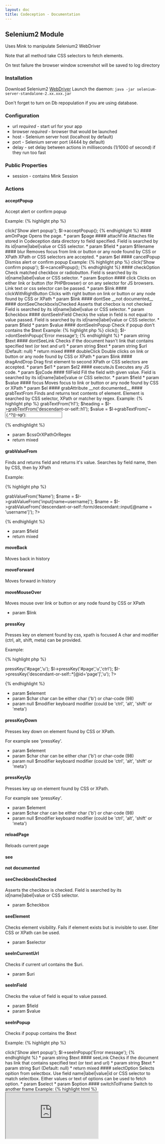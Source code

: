 ```yaml
---
layout: doc
title: Codeception - Documentation
---
```


## Selenium2 Module

Uses Mink to manipulate Selenium2 WebDriver

Note that all method take CSS selectors to fetch elements.

On test failure the browser window screenshot will be saved to log directory

### Installation

Download Selenium2 [WebDriver](http://code.google.com/p/selenium/downloads/list?q=selenium-server-standalone-2)
Launch the daemon: `java -jar selenium-server-standalone-2.xx.xxx.jar`

Don't forget to turn on Db repopulation if you are using database.

### Configuration

* url *required* - start url for your app
* browser *required* - browser that would be launched
* host  - Selenium server host (localhost by default)
* port - Selenium server port (4444 by default)
* delay - set delay between actions in milliseconds (1/1000 of second) if they run too fast

### Public Properties

* session - contains Mink Session

### Actions


#### acceptPopup


Accept alert or confirm popup

Example:
{% highlight php %}

<?php
$I->click('Show alert popup');
$I->acceptPopup();


{% endhighlight %}


#### amOnPage


Opens the page.

 * param $page


#### attachFile


Attaches file stored in Codeception data directory to field specified.
Field is searched by its id|name|label|value or CSS selector.

 * param $field
 * param $filename


#### blur


Removes focus from link or button or any node found by CSS or XPath
XPath or CSS selectors are accepted.

 * param $el


#### cancelPopup


Dismiss alert or confirm popup

Example:
{% highlight php %}

<?php
$I->click('Show confirm popup');
$I->cancelPopup();


{% endhighlight %}


#### checkOption


Check matched checkbox or radiobutton.
Field is searched by its id|name|label|value or CSS selector.

 * param $option


#### click


Clicks on either link or button (for PHPBrowser) or on any selector for JS browsers.
Link text or css selector can be passed.

 * param $link


#### clickWithRightButton


Clicks with right button on link or button or any node found by CSS or XPath

 * param $link


#### dontSee

__not documented__


#### dontSeeCheckboxIsChecked


Asserts that checbox is not checked
Field is searched by its id|name|label|value or CSS selector.

 * param $checkbox


#### dontSeeInField


Checks the value in field is not equal to value passed.
Field is searched by its id|name|label|value or CSS selector.

 * param $field
 * param $value


#### dontSeeInPopup


Check if popup don't contains the $text

Example:
{% highlight php %}

<?php
$I->click();
$I->dontSeeInPopup('Error message');


{% endhighlight %}

 * param string $text


#### dontSeeLink


Checks if the document hasn't link that contains specified
text (or text and url)

 * param  string $text
 * param  string $url (Default: null)
 * return mixed


#### doubleClick


Double clicks on link or button or any node found by CSS or XPath

 * param $link


#### dragAndDrop


Drag first element to second
XPath or CSS selectors are accepted.

 * param $el1
 * param $el2


#### executeJs


Executes any JS code.

 * param $jsCode


#### fillField


Fill the field with given value.
Field is searched by its id|name|label|value or CSS selector.

 * param $field
 * param $value


#### focus


Moves focus to link or button or any node found by CSS or XPath

 * param $el


#### grabAttribute

__not documented__


#### grabTextFrom


Finds and returns text contents of element.
Element is searched by CSS selector, XPath or matcher by regex.

Example:

{% highlight php %}

<?php
$heading = $I->grabTextFrom('h1');
$heading = $I->grabTextFrom('descendant-or-self::h1');
$value = $I->grabTextFrom('~<input value=(.*?)]~sgi');
?>

{% endhighlight %}

 * param $cssOrXPathOrRegex
 * return mixed


#### grabValueFrom


Finds and returns field and returns it's value.
Searches by field name, then by CSS, then by XPath

Example:

{% highlight php %}

<?php
$name = $I->grabValueFrom('Name');
$name = $I->grabValueFrom('input[name=username]');
$name = $I->grabValueFrom('descendant-or-self::form/descendant::input[@name = 'username']');
?>

{% endhighlight %}

 * param $field
 * return mixed


#### moveBack


Moves back in history


#### moveForward


Moves forward in history


#### moveMouseOver


Moves mouse over link or button or any node found by CSS or XPath

 * param $link


#### pressKey


Presses key on element found by css, xpath is focused
A char and modifier (ctrl, alt, shift, meta) can be provided.

Example:

{% highlight php %}

<?php
$I->pressKey('#page','u');
$I->pressKey('#page','u','ctrl');
$I->pressKey('descendant-or-self::*[@id='page']','u');
?>

{% endhighlight %}

 * param $element
 * param $char char can be either char ('b') or char-code (98)
 * param null $modifier keyboard modifier (could be 'ctrl', 'alt', 'shift' or 'meta')


#### pressKeyDown


Presses key down on element found by CSS or XPath.

For example see 'pressKey'.

 * param $element
 * param $char char can be either char ('b') or char-code (98)
 * param null $modifier keyboard modifier (could be 'ctrl', 'alt', 'shift' or 'meta')


#### pressKeyUp


Presses key up on element found by CSS or XPath.

For example see 'pressKey'.

 * param $element
 * param $char char can be either char ('b') or char-code (98)
 * param null $modifier keyboard modifier (could be 'ctrl', 'alt', 'shift' or 'meta')


#### reloadPage


Reloads current page


#### see

__not documented__


#### seeCheckboxIsChecked


Asserts the checkbox is checked.
Field is searched by its id|name|label|value or CSS selector.

 * param $checkbox


#### seeElement


Checks element visibility.
Fails if element exists but is invisible to user.
Eiter CSS or XPath can be used.

 * param $selector


#### seeInCurrentUrl


Checks if current url contains the $uri.

 * param $uri


#### seeInField


Checks the value of field is equal to value passed.

 * param $field
 * param $value


#### seeInPopup


Checks if popup contains the $text

Example:
{% highlight php %}

<?php
$I->click('Show alert popup');
$I->seeInPopup('Error message');


{% endhighlight %}

 * param string $text


#### seeLink


Checks if the document has link that contains specified
text (or text and url)

 * param  string $text
 * param  string $url (Default: null)
 * return mixed


#### selectOption


Selects opition from selectbox.
Use field name|label|value|id or CSS selector to match selectbox.
Either values or text of options can be used to fetch option.

 * param $select
 * param $option


#### switchToIFrame


Switch to another frame

Example:
{% highlight html %}

<iframe name="another_frame" src="http://example.com">


{% endhighlight %}

{% highlight php %}

<?php
## switch to iframe
$I->switchToIFrame("another_frame");
## switch to parent page
$I->switchToIFrame();


{% endhighlight %}

 * param string|null $name


#### switchToWindow


Switch to another window

Example:
{% highlight html %}

<input type="button" value="Open window" onclick="window.open('http://example.com', 'another_window')">


{% endhighlight %}

{% highlight php %}

<?php
$I->click("Open window");
## switch to another window
$I->switchToWindow("another_window");
## switch to parent window
$I->switchToWindow();


{% endhighlight %}

 * param string|null $name


#### uncheckOption


Uncheck matched checkbox or radiobutton.
Field is searched by its id|name|label|value or CSS selector.

 * param $option


#### wait


Wait for x miliseconds

 * param $miliseconds


#### waitForJS


Waits for x miliseconds or until JS condition turns true.

 * param $miliseconds
 * param $jsCondition
